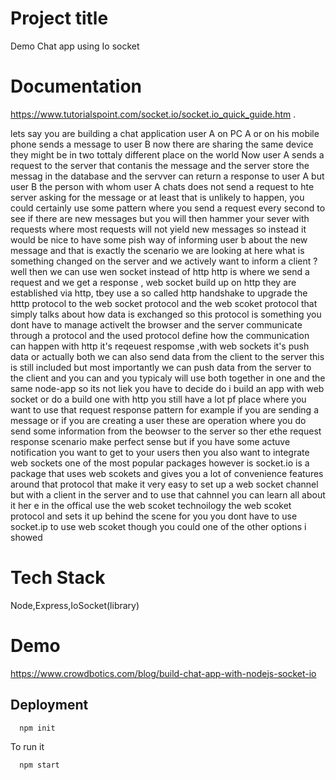 # Project title 
Demo Chat app using Io socket

# Documentation
https://www.tutorialspoint.com/socket.io/socket.io_quick_guide.htm .


lets say you are building a chat application user A on PC A or on his mobile phone sends a message to user B now there are sharing the same device they might be in two tottaly different place on the world Now user A sends a request to the server that contanis the message and the server store the messag in the database and the servver can return a response to user A but user B the person with whom user A chats does not send a request to hte server asking for the message or at least that is unlikely to happen, you could certainly use some pattern where you send a request every second to see if there are new messages but you will then hammer your sever with requests where most requests will not yield new messages so instead it would be nice to have some pish way of informing user b about the new message and that is exactly the scenario we are looking at here what is something changed on the server and we actively want to inform a client ? well then we can use wen socket instead of http
http is where we send a request and we get a response , web socket build up on http they are established via http, tbey use a so called http handshake to upgrade the htttp protocol to the web socket protocol and the web  scoket protocol that simply talks about how data is exchanged so this protocol is something you dont have to manage activelt the browser and the server communicate through a protocol and the used protocol define how the communication can happen with http it's reqeuest respomse ,with web sockets it's push data or actually both we can also send data from the client to the server this is still included but most importantly we can push data from the server to the client and you can and you typicaly will use both together in one and the same node-app so its not liek you have to decide do i build an app with web socket or do a build one with http you still have a lot pf place where you want to use that request response pattern for example if you are sending a message or if you are creating a user these are operation where you do send some information from the beowser to the server so ther ethe request response scenario make perfect sense but if you have some  actuve notification you want to get to your users then you also want to integrate web sockets
one of the most popular packages however is socket.io is a package that uses web scokets  and gives you a lot  of convenience features around that protocol that make it very easy to set up a web socket channel but with a client in the server and to use that cahnnel you can learn all about it her e in the offical  use the web scoket technoilogy the web scoket protocol and sets it up behind the scene for you you dont have to use socket.ip to use web scoket though you could one of the other options i showed 

# Tech Stack
Node,Express,IoSocket(library)

# Demo
https://www.crowdbotics.com/blog/build-chat-app-with-nodejs-socket-io

## Deployment
```bash
  npm init 
```
To run it 
```bash
  npm start
```

